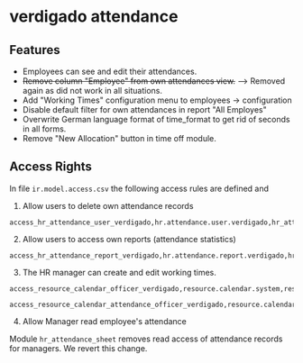 # verdigado attendance

## Features

-   Employees can see and edit their attendances.
-   ~~Remove column "Employee" from own attendances view.~~ --> Removed again as did not
    work in all situations.
-   Add "Working Times" configuration menu to employees -> configuration
-   Disable default filter for own attendances in report "All Employes"
-   Overwrite German language format of time_format to get rid of seconds in all forms.
-   Remove "New Allocation" button in time off module.

## Access Rights

In file `ir.model.access.csv` the following access rules are defined and

1. Allow users to delete own attendance records

```
access_hr_attendance_user_verdigado,hr.attendance.user.verdigado,hr_attendance.model_hr_attendance,hr_attendance.group_hr_attendance,1,1,1,1
```

2. Allow users to access own reports (attendance statistics)

```
access_hr_attendance_report_verdigado,hr.attendance.report.verdigado,hr_attendance.model_hr_attendance_report,hr_attendance.group_hr_attendance,1,0,0,0
```

3. The HR manager can create and edit working times.

```
access_resource_calendar_officer_verdigado,resource.calendar.system,resource.model_resource_calendar,hr.group_hr_manager,1,1,1,1
```

```
access_resource_calendar_attendance_officer_verdigado,resource.calendar.attendance.system,resource.model_resource_calendar_attendance,hr.group_hr_manager,1,1,1,1
```

4. Allow Manager read employee's attendance

Module `hr_attendance_sheet` removes read access of attendance records for managers. We
revert this change.
